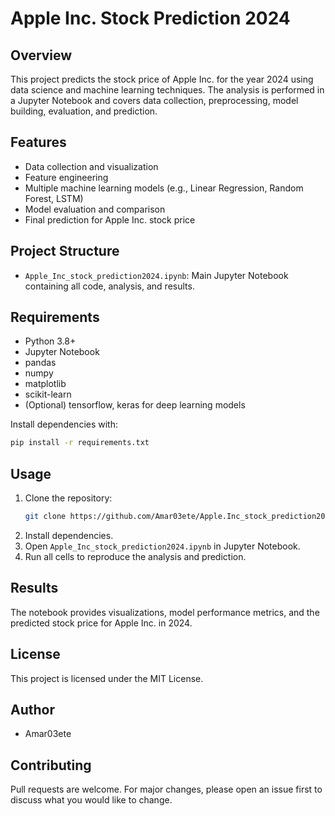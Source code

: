 # Apple Inc. Stock Prediction 2024

## Overview
This project predicts the stock price of Apple Inc. for the year 2024 using data science and machine learning techniques. The analysis is performed in a Jupyter Notebook and covers data collection, preprocessing, model building, evaluation, and prediction.

## Features
- Data collection and visualization
- Feature engineering
- Multiple machine learning models (e.g., Linear Regression, Random Forest, LSTM)
- Model evaluation and comparison
- Final prediction for Apple Inc. stock price

## Project Structure
- `Apple_Inc_stock_prediction2024.ipynb`: Main Jupyter Notebook containing all code, analysis, and results.

## Requirements
- Python 3.8+
- Jupyter Notebook
- pandas
- numpy
- matplotlib
- scikit-learn
- (Optional) tensorflow, keras for deep learning models

Install dependencies with:
```bash
pip install -r requirements.txt
```

## Usage
1. Clone the repository:
   ```bash
   git clone https://github.com/Amar03ete/Apple.Inc_stock_prediction2024.git
   ```
2. Install dependencies.
3. Open `Apple_Inc_stock_prediction2024.ipynb` in Jupyter Notebook.
4. Run all cells to reproduce the analysis and prediction.

## Results
The notebook provides visualizations, model performance metrics, and the predicted stock price for Apple Inc. in 2024.

## License
This project is licensed under the MIT License.

## Author
- Amar03ete

## Contributing
Pull requests are welcome. For major changes, please open an issue first to discuss what you would like to change.

